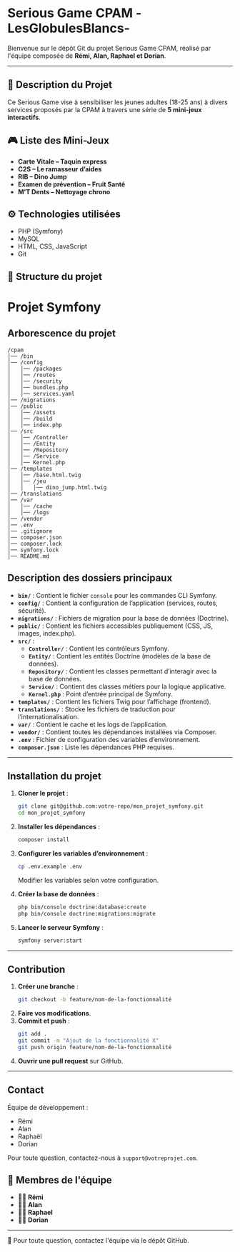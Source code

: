 # Serious Game CPAM -LesGlobulesBlancs-

Bienvenue sur le dépôt Git du projet Serious Game CPAM, réalisé par l'équipe composée de **Rémi, Alan, Raphael et Dorian**.

---

## 🚀 Description du Projet

Ce Serious Game vise à sensibiliser les jeunes adultes (18-25 ans) à divers services proposés par la CPAM à travers une série de **5 mini-jeux interactifs**.

## 🎮 Liste des Mini-Jeux

- **Carte Vitale – Taquin express**
- **C2S – Le ramasseur d’aides**
- **RIB – Dino Jump**
- **Examen de prévention – Fruit Santé**
- **M’T Dents – Nettoyage chrono**

## ⚙️ Technologies utilisées

- PHP (Symfony)
- MySQL
- HTML, CSS, JavaScript
- Git


## 📂 Structure du projet

# Projet Symfony

## Arborescence du projet


```
/cpam
│── /bin
│── /config
│   │── /packages
│   │── /routes
│   │── /security
│   │── bundles.php
│   │── services.yaml
│── /migrations
│── /public
│   │── /assets
│   │── /build
│   │── index.php
│── /src
│   │── /Controller
│   │── /Entity
│   │── /Repository
│   │── /Service
│   │── Kernel.php
│── /templates
│   │── /base.html.twig
│   │── /jeu
│   │   │── dino_jump.html.twig
│── /translations
│── /var
│   │── /cache
│   │── /logs
│── /vendor
│── .env
│── .gitignore
│── composer.json
│── composer.lock
│── symfony.lock
│── README.md
```

## Description des dossiers principaux

- **`bin/`** : Contient le fichier `console` pour les commandes CLI Symfony.
- **`config/`** : Contient la configuration de l’application (services, routes, sécurité).
- **`migrations/`** : Fichiers de migration pour la base de données (Doctrine).
- **`public/`** : Contient les fichiers accessibles publiquement (CSS, JS, images, index.php).
- **`src/`** :
  - **`Controller/`** : Contient les contrôleurs Symfony.
  - **`Entity/`** : Contient les entités Doctrine (modèles de la base de données).
  - **`Repository/`** : Contient les classes permettant d’interagir avec la base de données.
  - **`Service/`** : Contient des classes métiers pour la logique applicative.
  - **`Kernel.php`** : Point d’entrée principal de Symfony.
- **`templates/`** : Contient les fichiers Twig pour l’affichage (frontend).
- **`translations/`** : Stocke les fichiers de traduction pour l’internationalisation.
- **`var/`** : Contient le cache et les logs de l’application.
- **`vendor/`** : Contient toutes les dépendances installées via Composer.
- **`.env`** : Fichier de configuration des variables d’environnement.
- **`composer.json`** : Liste les dépendances PHP requises.

---

## Installation du projet

1. **Cloner le projet** :
   ```sh
   git clone git@github.com:votre-repo/mon_projet_symfony.git
   cd mon_projet_symfony
   ```

2. **Installer les dépendances** :
   ```sh
   composer install
   ```

3. **Configurer les variables d’environnement** :
   ```sh
   cp .env.example .env
   ```
   Modifier les variables selon votre configuration.

4. **Créer la base de données** :
   ```sh
   php bin/console doctrine:database:create
   php bin/console doctrine:migrations:migrate
   ```

5. **Lancer le serveur Symfony** :
   ```sh
   symfony server:start
   ```

---

## Contribution

1. **Créer une branche** :
   ```sh
   git checkout -b feature/nom-de-la-fonctionnalité
   ```
2. **Faire vos modifications**.
3. **Commit et push** :
   ```sh
   git add .
   git commit -m "Ajout de la fonctionnalité X"
   git push origin feature/nom-de-la-fonctionnalité
   ```
4. **Ouvrir une pull request** sur GitHub.

---

## Contact

Équipe de développement :
- Rémi
- Alan
- Raphaël
- Dorian

Pour toute question, contactez-nous à `support@votreprojet.com`.


## 👥 Membres de l'équipe

- 👨‍💻 **Rémi**
- 👨‍💻 **Alan**
- 👨‍💻 **Raphael**
- 👨‍💻 **Dorian**


---

📧 Pour toute question, contactez l'équipe via le dépôt GitHub.
